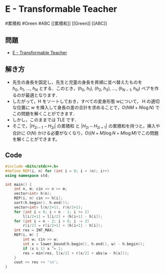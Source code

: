 # E - Transformable Teacher
#累積和 #Green #ABC
[[累積和]] [[Green]] [[ABC]]

## 問題
- [E - Transformable Teacher](https://atcoder.jp/contests/abc181/tasks/abc181_e)

## 解き方
- 先生の身長を固定し，先生と児童の身長を昇順に並べ替えたものを $h_0,\ h_1,\ …,\ h_N$ とする．このとき，$(h_0,\ h_1),\ (h_2,\ h_3),\ … ,\ (h_{N−1},\ h_N)$ ペアを作るのが最適となります．
- したがって，H をソートしておき，すべての変身形態 wについて， H の適切な位置に w を挿入して身長の差の合計を求めることで，$O(NM + N\log N)$ でこの問題を解くことができます．
- しかし，このままでは TLE です．
- そこで，$| H_{2i−1} − H_{2i} |$ の累積和 と $| H_{2 i} − H_{2 i + 1} |$ の累積和を持つと，挿入や合計に $O(N)$ かける必要がなくなり，$O((N+M)\log N + M\log M)$でこの問題を解くことができます。

## Code
```c++
#include <bits/stdc++.h>
#define REP(i, n) for (int i = 0; i < (n); i++)
using namespace std;

int main() {
	int n, m; cin >> n >> m;
	vector<int> h(n);
	REP(i, n) cin >> h[i];
	sort(h.begin(), h.end());
	vector<int> l(n/2+1), r(n/2+1);
	for (int i = 0; i < n - 1; i += 2)
		l[i/2+1] = l[i/2] + (h[i+1] - h[i]);
	for (int i = n - 2; i > 0; i -= 2)
		r[i/2] = r[i/2+1] + (h[i+1] - h[i]);
	int res = INT_MAX;
	REP(i, m) {
		int w; cin >> w;
		int x = lower_bound(h.begin(), h.end(), w) - h.begin();
		if (x & 1) x ^= 1;
		res = min(res, l[x/2] + r[x/2] + abs(w - h[x]));
	}
	cout << res << '\n';
}
```